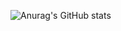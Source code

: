 
![Anurag's GitHub stats](https://github-readme-stats.vercel.app/api?username=asdfkco&show_icons=true&theme=radical)
